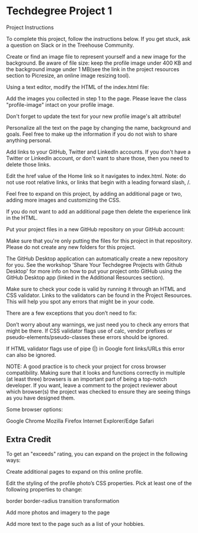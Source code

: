 <h1>Techdegree Project 1</h1>

Project Instructions

To complete this project, follow the instructions below. If you get stuck, ask a question on Slack or in the Treehouse Community.

Create or find an image file to represent yourself and a new image for the background. Be aware of file size: keep the profile image under 400 KB and the background image under 1 MB(see the link in the project resources section to Picresize, an online image resizing tool). 

Using a text editor, modify the HTML of the index.html file:

Add the images you collected in step 1 to the page. Please leave the class "profile-image" intact on your profile image.

Don't forget to update the text for your new profile image's alt attribute! 

Personalize all the text on the page by changing the name, background and goals. Feel free to make up the information if you do not wish to share anything personal.

Add links to your GitHub, Twitter and LinkedIn accounts. If you don't have a Twitter or LinkedIn account, or don't want to share those, then you need to delete those links. 

Edit the href value of the Home link so it navigates to index.html. Note: do not use root relative links, or links that begin with a leading forward slash, /.

Feel free to expand on this project, by adding an additional page or two, adding more images and customizing the CSS.

If you do not want to add an additional page then delete the experience link in the HTML.

Put your project files in a new GitHub repository on your GitHub account:

Make sure that you're only putting the files for this project in that repository.
Please do not create any new folders for this project.

The GitHub Desktop application can automatically create a new repository for you. See the workshop 'Share Your Techdegree Projects with Github Desktop' for more info on how to put your project onto GitHub using the GitHub Desktop app (linked in the Additional Resources section).

Make sure to check your code is valid by running it through an HTML and CSS validator.
Links to the validators can be found in the Project Resources. This will help you spot any errors that might be in your code.

There are a few exceptions that you don’t need to fix:

Don’t worry about any warnings, we just need you to check any errors that might be there.
If CSS validator flags use of calc, vendor prefixes or pseudo-elements/pseudo-classes these errors should be ignored.

If HTML validator flags use of pipe (|) in Google font links/URLs this error can also be ignored.

NOTE: A good practice is to check your project for cross browser compatibility. Making sure that it looks and functions correctly in multiple (at least three) browsers is an important part of being a top-notch developer. If you want, leave a comment to the project reviewer about which browser(s) the project was checked to ensure they are seeing things as you have designed them.

Some browser options:

Google Chrome
Mozilla Firefox
Internet Explorer/Edge
Safari

<h2>Extra Credit</h2> 

To get an "exceeds" rating, you can expand on the project in the following ways:

Create additional pages to expand on this online profile.

Edit the styling of the profile photo’s CSS properties. Pick at least one of the following properties to change:

border
border-radius
transition
transformation

Add more photos and imagery to the page

Add more text to the page such as a list of your hobbies.

